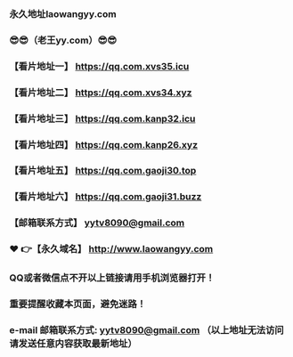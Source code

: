 ### 永久地址laowangyy.com
### :sunglasses::sunglasses:（老王yy.com）:sunglasses::sunglasses:
### 【看片地址一】  https://qq.com.xvs35.icu
### 【看片地址二】  https://qq.com.xvs34.xyz
### 【看片地址三】  https://qq.com.kanp32.icu
### 【看片地址四】  https://qq.com.kanp26.xyz
### 【看片地址五】 https://qq.com.gaoji30.top
### 【看片地址六】 https://qq.com.gaoji31.buzz
### 【邮箱联系方式】  yytv8090@gmail.com
### :heart: :point_right:【永久域名】  http://www.laowangyy.com
### QQ或者微信点不开以上链接请用手机浏览器打开！
### 重要提醒收藏本页面，避免迷路！
### e-mail 邮箱联系方式: yytv8090@gmail.com （以上地址无法访问请发送任意内容获取最新地址）
